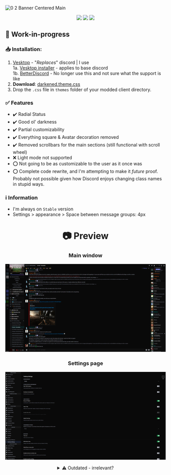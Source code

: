 ![0 2 Banner Centered Main](https://user-images.githubusercontent.com/78914154/157298545-a87dedea-61ce-4221-b78d-84d58123388b.gif)

<p align="center">
        <img src="https://img.shields.io/github/license/misspent/Darkened?color=green&label=License%3A&style=for-the-badge" /></a>
        <img src="https://img.shields.io/github/issues/misspent/Darkened?label=Issues%3A&style=for-the-badge" /></a>
        <img src="https://img.shields.io/github/issues-pr/misspent/Darkened?label=Pull%20Requests%3A&style=for-the-badge" /></a>
</p>

## 🚧 Work-in-progress

### 📥 Installation:

1. [Vesktop](https://github.com/Vencord/Vesktop) - "*Replaces*" discord | I use  
   1a. [Vesktop installer](https://github.com/Vencord/Installer) - applies to base discord  
   1b. [BetterDiscord](https://betterdiscord.app) - No longer use this and not sure what the support is like  
2. **Download**: [darkened.theme.css](https://github.com/misspent/Darkened/blob/main/Darkened.theme.css)
3. Drop the `.css` file in `themes` folder of your modded client directory.


### ✅ Features

* ✔️ Radial Status
* ✔️ Good ol' darkness
* ✔️ Partial customizability
* ✔️ Everything square & Avatar decoration removed
* ✔️ Removed scrollbars for the main sections (still functional with scroll wheel)
* ❌ Light mode not supported
* ⭕ Not going to be as customizable to the user as it once was
* ⭕ Complete code rewrite, and I'm attempting to make it *future* proof. Probably not possible given how Discord enjoys changing class names in stupid ways.

### ℹ️ Information

- I'm always on `Stable` version
- Settings > appearance > Space between message groups: 4px


<h1 align="center">📷 Preview</h1>

<h3 align="center">Main window</h3>

![Main window](<New Discord Theme Preview - Updated.png>)

<h3 align="center">Settings page</h3>

![Settings window](<Settings page.png>)






<details>
  <summary align="center">⚠️ Outdated - irrelevant?</summary>
  <br>



<h1 align="center">Preview</h1>

<h3 align="center">Main window + User popout</h3>

![1  Darkened Discord Theme Main Window version 4  Edited](https://user-images.githubusercontent.com/78914154/191515315-f6d80403-268b-4a59-8d91-dae5352af33d.png)

<details>
  <summary align="center">✏️ Darkened Purple Re-Skin</summary>
  <br>

<h3 align="center">Main window + User popout</h3>

![1  Darkened Purple Discord Theme Main Window  Edited](https://user-images.githubusercontent.com/78914154/180560886-d3fcaa52-a31a-4bfd-9756-f8f6746f9423.png)

<h3 align="center">Home + Friends section</h3>

![4  Darkened Purple Discord Theme Friends  Edited](https://user-images.githubusercontent.com/78914154/180560976-17237a41-3d54-4920-b604-0021980ff204.png)

<h3 align="center">User Settings</h3>

![2  Darkened Purple Discord Theme Settings  Edited](https://user-images.githubusercontent.com/78914154/180560946-ee7a0380-2e34-4350-8b43-bcf661fa3fba.png)

</details>

<details>
  <summary align="center">✏️ Darkened Amoled Re-Skin </summary>
  <br>

<h3 align="center">Main window + User popout</h3>

![1  Darkened Amoled Discord Theme Main Window  Edited](https://user-images.githubusercontent.com/78914154/190856874-112b75ec-506b-4533-8156-bcef2dfec42d.png)

<h3 align="center">Home + Friends section</h3>

![2  Darkened Amoled Discord Theme Friends  Edited](https://user-images.githubusercontent.com/78914154/190856880-59aa5fbb-8bc4-44cf-bf11-ef70574e287c.png)

<h3 align="center">User Settings</h3>

![3  Darkened Amoled Discord Theme Settings  Edited](https://user-images.githubusercontent.com/78914154/190856885-bffa9129-97ec-48c8-984a-f37c3d62dd3d.png)

</details>

<details>
  <summary align="center">✏️ Darkened Comfy Re-Skin | Color palette of Nyria's Comfy Theme</summary>
  <br>

<h3 align="center">Main window + User popout</h3>

![1  Darkened Comfy Discord Theme Main Window  Edited](https://user-images.githubusercontent.com/78914154/180561167-304ca7a1-ffe9-4154-b78b-f007002d3516.png)

<h3 align="center">Home + Friends section</h3>

![4  Darkened Comfy Discord Theme Friends  Edited](https://user-images.githubusercontent.com/78914154/180561215-25ed36f7-9aa9-4aa8-9936-62528878e2ce.png)

<h3 align="center">User Settings</h3>

![2  Darkened Comfy Discord Theme Settings  Edited](https://user-images.githubusercontent.com/78914154/180561193-06d99fff-225b-4284-b80a-8ef93919b303.png)

</details>

<details>
  <summary align="center">✏️ Darkened Dark Purple Re-Skin | Color palette of Quillish BD Theme</summary>
  <br>

<h3 align="center">Main window + User popout</h3>

![1  Darkened Purple Discord Theme Main Window  Edited](https://user-images.githubusercontent.com/78914154/187711483-44165be2-2245-43e1-b13c-38893f672313.png)

<h3 align="center">Home + Friends section</h3>

![4  Darkened Dark Purple Discord Theme Friends  Edited](https://user-images.githubusercontent.com/78914154/187711520-3d21a08f-73fb-4fe3-9a01-408bce061baa.png)

<h3 align="center">User Settings</h3>

![2  Darkened Dark Purple Discord Theme Settings  Edited](https://user-images.githubusercontent.com/78914154/187711555-a5cbd3bf-5a19-42ac-a028-5b9aa3bb0f40.png)

</details>

<h1 align="center">📌 Information</h1>

### 📢 Installation
- Go into discord's settings
- Go to your `"Themes"`
- Click on `"Open Themes Folder"` button (Above the search bar)
- Download and move the **[Darkened.theme.css](https://github.com/misspent/Darkened/blob/main/Darkened.theme.css)**/**[Darkened Amoled.css](https://github.com/misspent/Darkened/blob/main/Re-Skins/Darkened%20Amoled.css)**/**[Darkened Purple.theme.css](https://github.com/misspent/Darkened/blob/main/Re-Skins/Darkened%20Purple.css)**/**[Darkened Dark Purple Re-Skin](https://github.com/misspent/Darkened/blob/main/Re-Skins/Darkened%20Dark%20Purple.css)**/**[Darkened Comfy Re-Skin](https://github.com/misspent/Darkened/blob/main/Re-Skins/Darkened%20Comfy.css)** file into that folder
- Click the checkbox in the top-right corner of the theme container in discord to enable it
### ✅ Features
* ✔️ Good ol' darkness
* ✔️ Optional Scrollbars
* ✔️ Optional Codeblocks
* ✔️ Optional Radial Status
* ✔️ Optional Channel Icons
* ✔️ Support for some plugins
* ✔️ Optional Separated Chat Bars
* ✔️ Optional Horizontal Server List
* ❌ Light mode not supported
* ⭕ All Imports in main.css I deem a requirement with my theme (may change)
### ℹ️ Credits
* **[xcruxiex](https://github.com/xcruxiex)**'s Friend Grid.
* **[LyGhT1337](https://github.com/LyGhT1337)**'s CodeBlocks.
* **[mwittrien](https://github.com/mwittrien)**'s Setting Icons.
* **[XYZenix](https://github.com/XYZenix)**'s DragNDrop Modals.
* **[Gibbu & Tropix126](https://github.com/DiscordStyles)**'s Radial Status.
* **[CorellanStoma](https://github.com/CreArts-Community/Mention-Links)**'s Mention Links & Context Icons.
* **[LuckFire](https://github.com/discord-extensions/bubble-bar)**'s SeparatedChatBar -> Ported and edited.
* **[Xhylo](https://github.com/Xhylo/ChannelIcons)**'s Channel Icons -> Ported + additions & fixes.
* **[maenDisease](https://github.com/maenDisease)**'s ChannelTabsLined -> Inspiration for support.
* **[Nyria](https://github.com/NYRI4)**'s Discolored & no-scrollbars Imports + Used Comfy theme as a base.
* A friend who shall not be named.
* Used, took inspiration and or edited some snippets from other themes/servers; thanks Gibbu, ClearVision, Couve & others. 

<details>
  <summary align="center">🎥 Darkened Compact Import</summary>
  <br>

<h3 align="center">DarkenedCompact Import | Optional & Configurable</h3>


https://user-images.githubusercontent.com/78914154/188267500-6eaaf479-2da3-431d-b5a5-f8136b0fd55b.mp4


<h3 align="center">DarkenedCompact Import with HorizontalServerList Import | Optional & Configurable</h3>


https://user-images.githubusercontent.com/78914154/188267650-fbd5bd49-a294-46c3-9855-a19c6b6028c1.mp4


</details>

<h1 align="center", margin= "0">📷 More Screenshots</h1>

<h4 align="center">(Previews/screenshots may become out-of-date at some point)</h4>
<h3 align="center">User Settings</h3>

![2  Darkened Discord Theme Settings Version 3  Edited](https://user-images.githubusercontent.com/78914154/157456598-6bf81d10-398d-45e6-b85f-2758c368b2ac.png)

<h3 align="center">Home + Friends section</h3>

![4  Darkened Discord Theme Friends Version 4  Edited](https://user-images.githubusercontent.com/78914154/178498248-5f661825-aeec-4890-8082-e666b0fc90a1.png)

<details>
  <summary align="center">☰ User Settings, Server Actions and Message Actions Menus</summary>
  <br>

| User Settings Menu | Server Actions Menu | Message Actions Menu |
| :---------: | :---------: | :---------: |
| <img width=250 src="https://user-images.githubusercontent.com/78914154/157084219-f549d866-dbe3-4bed-abd8-8fd15b9f0031.gif"></img>  | <img width=250 src="https://user-images.githubusercontent.com/78914154/157084265-cd1ed748-64cd-41dd-9b7d-0e3b619002a0.gif"></img>  | <img width=245 src="https://user-images.githubusercontent.com/78914154/157084308-4f320b91-5004-44b7-9fd3-4d8726188048.gif"></img>  |

</details>

<h1 align="center">📦 Channel Icons</h1>

I got my SVG Icons from the links below; it's in order from best to worst (in my opinion). I'm not the original creator of the import, meaning I have no idea where he got his from; however, if I find out, I will update this.
* 1st: https://icons.getbootstrap.com
* 2nd: https://heroicons.com
* 3rd: https://primer.style/octicons/
* Useful: https://superdevresources.com/free-svg-icons/

| Channel Icons | Channel Icons + | Channel Icons ++ |
| :---------: | :---------: | :---------: |
| <img width=300 src="https://user-images.githubusercontent.com/78914154/158280248-8a64c0fa-66a1-4c63-a61c-84e339930033.png"></img>  | <img width=300 src="https://user-images.githubusercontent.com/78914154/158280290-1fb1395f-b286-492a-8efe-c4705e3f62b9.png"></img>  | <img width=300 src="https://user-images.githubusercontent.com/78914154/158356404-9605f0ac-c9b9-42be-bc9c-075baa05dc14.png"></img>  |

<details>
  <summary align="center">☷ Separated Chat Bar</summary>
  <br>

![Chat Bar Import](https://user-images.githubusercontent.com/78914154/181526058-1250d4cc-07fa-42a5-8e59-a1dcebfa8c3c.png)

</details>

<h1 align="center">📜 Extra(s)</h1>

➜ You'll need [BetterDiscord](https://betterdiscord.app/) for this to work.  
➜ Make sure `Dark` is selected in the appearance settings, or it'll look like someone dropkicked discord.  
➜ If you want to submit your re-skin, feel free to upload the file or paste the file's contents in the issues section and title it "Re-skin", please.  
➜ 🚀 Thought I'd share this with all of you as this'll increase the performance of discord in a rather drastic way; ~~however, it's not the best for people who want to create themes, given that it won't reload discord when you save. Hopefully, he'll change it in the future~~ [OpenAsar Website](https://openasar.dev/) | [OpenAsar GitHub](https://github.com/GooseMod/OpenAsar)

<details>
  <summary align="center">⌨ Variables</summary>
  <br>
        
```css
/*
\==================================================================================\
\                                  Main Variables                                  \
\==================================================================================\
*/

.theme-dark {
  --background-tertiary: #121212;
  --background-secondary: #0d0d0d;
  --background-secondary-alt: #090909;
  --background-primary: #090909;
  --background-mobile-primary: #23283d;
  --background-mobile-secondary: #1e2233;
  --channeltextarea-background: #101010; /* Main window text bar + reply bar background */
  --background-accent: #6e85d3;
  --background-message-hover: transparent;
  --background-modifier-hover: #121212;
  --background-modifier-active: #1a1e2e;
  --background-modifier-selected: #171d2b;
  --deprecated-card-bg: #12141f63;
  --background-floating: #0d0d0d;
  --deprecated-quickswitcher-input-background: #101320;
  --elevation-low: none;
  --scrollbar-auto-thumb: #101010;
  --scrollbar-auto-track: #181818;
  --scrollbar-thin-thumb: #141414;
  --activity-card-background: #101320;
  --border-color: #151515;
  --popout-title: #141414;
  --popout-background-main: #101010;
  --jump-newmessage-bars-buttons: #353535;
  --jump-newmessage-bars: #202020;
  --Emoji-Menu: #060606;
}

.theme-light {
  /* "Create a server" popup | I will never support light theme */
  --background-tertiary: #090909;
  --background-secondary: #090909;
  --background-secondary-alt: #191f2e;
  --background-primary: #121212;
  --background-accent: #6e85d3;
  --background-modifier-hover: #1a1e2e;
  --background-modifier-active: #262b41;
  --header-primary: #fff;
  --header-secondary: #b1b5b9;
  --text-normal: #8e9297;
  --popout-secondary: #0d0d0d;
}
```
</details>

<details>
  <summary align="center">⌛ Write-up</summary>
  <br>

> =======================================================================  
> **The people in the screenshots are not me, and I've blurred stuff as I don't want friends to get spammed and or added. moreover, I'd prefer it if people didn't know what server(s) I'm in for obvious reasons, and I'm a relatively private person cause I am clapped.**  
=======================================================================  
> **I'll update this as often as I can; however, I do not use the canary version of discord, nor am I some mastermind that can instantly fix/add stuff, so the updates may take a while to push if they change containers etc. on that note, I hope you enjoy the theme, and if you encounter any issues, bugs or want me to attempt to add support for a plugin you use, please tell me. Trying to learn basic CSS to the best of my ability.**  
=======================================================================  

</details>



</details>
